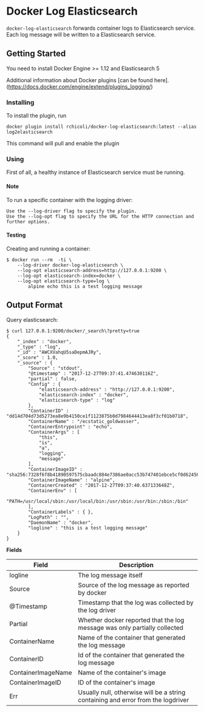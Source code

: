 # Docker Log Elasticsearch

`docker-log-elasticsearch` forwards container logs to Elasticsearch service. Each log message will be written to a Elasticsearch service.

## Getting Started

You need to install Docker Engine >= 1.12 and Elasticsearch 5

Additional information about Docker plugins [can be found here].(https://docs.docker.com/engine/extend/plugins_logging/)

### Installing

To install the plugin, run

    docker plugin install rchicoli/docker-log-elasticsearch:latest --alias log2elasticsearch

This command will pull and enable the plugin

### Using

First of all, a healthy instance of Elasticsearch service must be running.

#### Note

To run a specific container with the logging driver:

    Use the --log-driver flag to specify the plugin.
    Use the --log-opt flag to specify the URL for the HTTP connection and further options.

#### Testing

Creating and running a container:

    $ docker run --rm  -ti \
        --log-driver docker-log-elasticsearch \
        --log-opt elasticsearch-address=http://127.0.0.1:9200 \
        --log-opt elasticsearch-index=docker \
        --log-opt elasticsearch-type=log \
            alpine echo this is a test logging message

## Output Format

Query elasticsearch:

    $ curl 127.0.0.1:9200/docker/_search\?pretty=true
    {
        "_index" : "docker",
        "_type" : "log",
        "_id" : "AWCXVahqU5saDepmAJRy",
        "_score" : 1.0,
        "_source" : {
            "Source" : "stdout",
            "@timestamp" : "2017-12-27T09:37:41.474630116Z",
            "partial" : false,
            "Config" : {
                "elasticsearch-address" : "http://127.0.0.1:9200",
                "elasticsearch-index" : "docker",
                "elasticsearch-type" : "log"
            },
            "ContainerID" : "dd14d704d73d5273ea8e9b4150ce1f1123875b0d7984644413ea8f3cf01b0718",
            "ContainerName" : "/ecstatic_goldwasser",
            "ContainerEntrypoint" : "echo",
            "ContainerArgs" : [
                "this",
                "is",
                "a",
                "logging",
                "message"
            ],
            "ContainerImageID" : "sha256:7328f6f8b41890597575cbaadc884e7386ae0acc53b747401ebce5cf0d624560",
            "ContainerImageName" : "alpine",
            "ContainerCreated" : "2017-12-27T09:37:40.637133648Z",
            "ContainerEnv" : [
                "PATH=/usr/local/sbin:/usr/local/bin:/usr/sbin:/usr/bin:/sbin:/bin"
            ],
            "ContainerLabels" : { },
            "LogPath" : "",
            "DaemonName" : "docker",
            "logline" : "this is a test logging message"
        }
    }

**Fields**

| Field | Description |
| ----- | ----------- |
| logline  | The log message itself|
| Source | Source of the log message as reported by docker |
| @Timestamp | Timestamp that the log was collected by the log driver |
| Partial | Whether docker reported that the log message was only partially collected |
| ContainerName | Name of the container that generated the log message |
| ContainerID | Id of the container that generated the log message |
| ContainerImageName | Name of the container's image |
| ContainerImageID | ID of the container's image |
| Err | Usually null, otherwise will be a string containing and error from the logdriver |